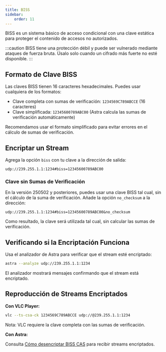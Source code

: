 ```yaml
---
title: BISS
sidebar:
    order: 11
---
```


BISS es un sistema básico de acceso condicional con una clave estática para proteger el contenido de accesos no autorizados.

:::caution
BISS tiene una protección débil y puede ser vulnerado mediante ataques de fuerza bruta. Úsalo solo cuando un cifrado más fuerte no esté disponible.
:::

## Formato de Clave BISS

Las claves BISS tienen 16 caracteres hexadecimales. Puedes usar cualquiera de los formatos:

- Clave completa con sumas de verificación: `1234569C789ABCCE` (16 caracteres)
- Clave simplificada: `12345600789ABC00` (Astra calcula las sumas de verificación automáticamente)

Recomendamos usar el formato simplificado para evitar errores en el cálculo de sumas de verificación.

## Encriptar un Stream

Agrega la opción `biss` con tu clave a la dirección de salida:

```
udp://239.255.1.1:1234#biss=12345600789ABC00
```

### Clave sin Sumas de Verificación

En la versión 250502 y posteriores, puedes usar una clave BISS tal cual, sin el cálculo de la suma de verificación. Añade la opción `no_checksum` a la dirección:

```
udp://239.255.1.1:1234#biss=12345600789ABC00&no_checksum
```

Como resultado, la clave será utilizada tal cual, sin calcular las sumas de verificación.

## Verificando si la Encriptación Funciona

Usa el analizador de Astra para verificar que el stream esté encriptado:

```sh
astra --analyze udp://239.255.1.1:1234
```

El analizador mostrará mensajes confirmando que el stream está encriptado.

## Reproducción de Streams Encriptados

**Con VLC Player:**

```sh
vlc --ts-csa-ck 1234569C789ABCCE udp://@239.255.1.1:1234
```

Nota: VLC requiere la clave completa con las sumas de verificación.

**Con Astra:**

Consulta [Cómo desencriptar BISS CAS](/en/astra/streams/decrypt-biss/) para recibir streams encriptados.